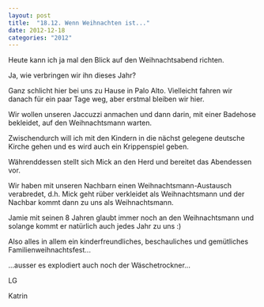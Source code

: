 ```yaml
---
layout: post
title:  "18.12. Wenn Weihnachten ist..."
date: 2012-12-18
categories: "2012"
---
```




Heute kann ich ja mal den Blick auf den Weihnachtsabend richten.



Ja, wie verbringen wir ihn dieses Jahr?



Ganz schlicht hier bei uns zu Hause in Palo Alto. Vielleicht fahren wir danach für ein paar Tage weg, aber erstmal bleiben wir hier.



 Wir wollen unseren Jaccuzzi anmachen und dann darin, mit einer Badehose bekleidet, auf den Weihnachtsmann warten.



Zwischendurch will ich mit den Kindern in die nächst gelegene deutsche Kirche gehen und es wird auch ein Krippenspiel geben.



Währenddessen stellt sich Mick an den Herd und bereitet das Abendessen vor.



Wir haben mit unseren Nachbarn einen Weihnachtsmann-Austausch verabredet, d.h. Mick geht rüber verkleidet als Weihnachtsmann und der Nachbar kommt dann zu uns als Weihnachtsmann.



Jamie mit seinen 8 Jahren glaubt immer noch an den Weihnachtsmann und solange kommt er natürlich auch jedes Jahr zu uns :)



Also alles in allem ein kinderfreundliches, beschauliches und gemütliches Familienweihnachtsfest...



...ausser es explodiert auch noch der Wäschetrockner...



LG

Katrin









